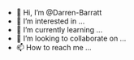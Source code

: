 - 👋 Hi, I’m @Darren-Barratt
- 👀 I’m interested in ...
- 🌱 I’m currently learning ...
- 💞️ I’m looking to collaborate on ...
- 📫 How to reach me ...

<!---
Darren-Barratt/Darren-Barratt is a ✨ special ✨ repository because its `README.md` (this file) appears on your GitHub profile.
You can click the Preview link to take a look at your changes.
--->
